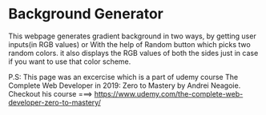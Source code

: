 # Background Generator

This webpage generates gradient background in two ways, by getting user inputs(in RGB values) or With the help of Random button which picks two random colors. it also displays the RGB values of both the sides just in case if you want to use that color scheme.

P.S: This page was an excercise which is a part of udemy course The Complete Web Developer in 2019: Zero to Mastery by Andrei Neagoie.
Checkout his course ===> https://www.udemy.com/the-complete-web-developer-zero-to-mastery/
